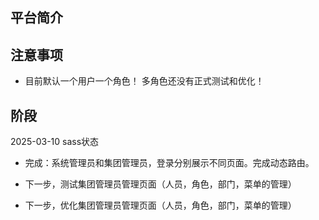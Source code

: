 

## 平台简介
 
 
## 注意事项
- 目前默认一个用户一个角色！ 多角色还没有正式测试和优化！
 


## 阶段

 2025-03-10 sass状态 

-  完成：系统管理员和集团管理员，登录分别展示不同页面。完成动态路由。

- 下一步，测试集团管理员管理页面（人员，角色，部门，菜单的管理）

- 下一步，优化集团管理员管理页面（人员，角色，部门，菜单的管理）